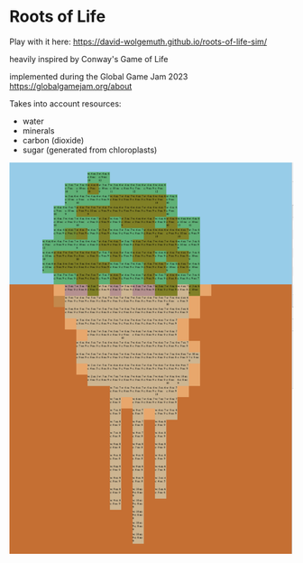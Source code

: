 
# Roots of Life

Play with it here: https://david-wolgemuth.github.io/roots-of-life-sim/

heavily inspired by Conway's Game of Life

implemented during the Global Game Jam 2023 https://globalgamejam.org/about

Takes into account resources:

- water
- minerals
- carbon (dioxide)
- sugar (generated from chloroplasts)

![](./screenshots/Screenshot%202023-02-07%20at%208.56.52%20PM.png)

